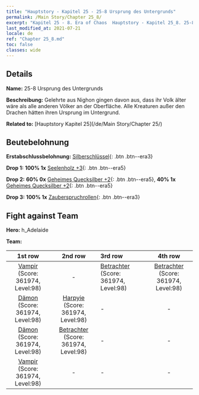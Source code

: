 ```yaml
---
title: "Hauptstory - Kapitel 25 - 25-8 Ursprung des Untergrunds"
permalink: /Main Story/Chapter 25_8/
excerpt: "Kapitel 25 - 8. Era of Chaos  Hauptstory - Kapitel 25_8. 25-8 Ursprung des Untergrunds"
last_modified_at: 2021-07-21
locale: de
ref: "Chapter 25_8.md"
toc: false
classes: wide
---
```


## Details

 **Name:** 25-8 Ursprung des Untergrunds

 **Beschreibung:** Gelehrte aus Nighon gingen davon aus, dass ihr Volk älter wäre als alle anderen Völker an der Oberfläche. Alle Kreaturen außer den Drachen hätten ihren Ursprung im Untergrund.

 **Related to:** [Hauptstory Kapitel 25](/de/Main Story/Chapter 25/)

## Beutebelohnung

 **Erstabschlussbelohnung:** [Silberschlüssel](/ItemsDE/con_693/){: .btn .btn--era3}

 **Drop 1:** **100% 1x** [Seelenholz +3](/ItemsDE/mat_83/){: .btn .btn--era5}

 **Drop 2:** **60% 0x** [Geheimes Quecksilber +2](/ItemsDE/mat_77/){: .btn .btn--era5}, **40% 1x** [Geheimes Quecksilber +2](/ItemsDE/mat_77/){: .btn .btn--era5}

 **Drop 3:** **100% 1x** [Zauberspruchrollen](/ItemsDE/con_694/){: .btn .btn--era3}


## Fight against Team
 **Hero:** h_Adelaide

 **Team:**


  | 1st row | 2nd row | 3rd row | 4th row |
  |:----:|:----:|:----|:----:|
  | [Vampir](/de/units/Vampire/) (Score: 361974, Level:98)  | - | [Betrachter](/de/units/Beholder/) (Score: 361974, Level:98)  | [Betrachter](/de/units/Beholder/) (Score: 361974, Level:98)  |
  | [Dämon](/de/units/Demon/) (Score: 361974, Level:98)  | [Harpyie](/de/units/Harpy/) (Score: 361974, Level:98)  | - | - |
  | [Dämon](/de/units/Demon/) (Score: 361974, Level:98)  | [Betrachter](/de/units/Beholder/) (Score: 361974, Level:98)  | - | - |
  | [Vampir](/de/units/Vampire/) (Score: 361974, Level:98)  | - | - | - |


